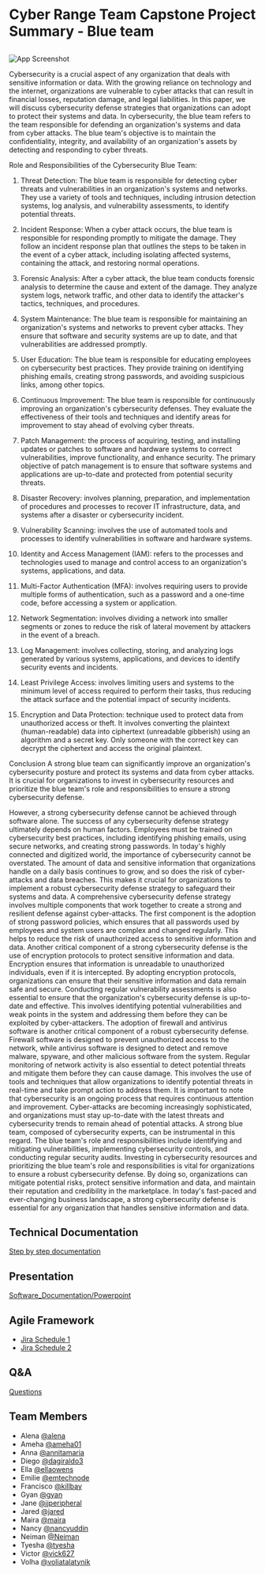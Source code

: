 # Cyber Range Team Capstone Project Summary - Blue team  


## 

![App Screenshot](https://asseco.com/files/public/_processed_/csm_Togo_b7ced0b0d4.png)

 Cybersecurity is a crucial aspect of any organization that deals with sensitive information or data. With the growing reliance on technology and the internet, organizations are vulnerable to cyber attacks that can result in financial losses, reputation damage, and legal liabilities. In this paper, we will discuss cybersecurity defense strategies that organizations can adopt to protect their systems and data.
     In cybersecurity, the blue team refers to the team responsible for defending an organization's systems and data from cyber attacks. The blue team's objective is to maintain the confidentiality, integrity, and availability of an organization's assets by detecting and responding to cyber threats.

Role and Responsibilities of the Cybersecurity Blue Team:

1. Threat Detection: The blue team is responsible for detecting cyber threats and vulnerabilities in an organization's systems and networks. They use a variety of tools and techniques, including intrusion detection systems, log analysis, and vulnerability assessments, to identify potential threats.

2. Incident Response: When a cyber attack occurs, the blue team is responsible for responding promptly to mitigate the damage. They follow an incident response plan that outlines the steps to be taken in the event of a cyber attack, including isolating affected systems, containing the attack, and restoring normal operations.

3. Forensic Analysis: After a cyber attack, the blue team conducts forensic analysis to determine the cause and extent of the damage. They analyze system logs, network traffic, and other data to identify the attacker's tactics, techniques, and procedures.

4. System Maintenance: The blue team is responsible for maintaining an organization's systems and networks to prevent cyber attacks. They ensure that software and security systems are up to date, and that vulnerabilities are addressed promptly.

5. User Education: The blue team is responsible for educating employees on cybersecurity best practices. They provide training on identifying phishing emails, creating strong passwords, and avoiding suspicious links, among other topics.

6. Continuous Improvement: The blue team is responsible for continuously improving an organization's cybersecurity defenses. They evaluate the effectiveness of their tools and techniques and identify areas for improvement to stay ahead of evolving cyber threats.

7. Patch Management: the process of acquiring, testing, and installing updates or patches to software and hardware systems to correct vulnerabilities, improve functionality, and enhance security. The primary objective of patch management is to ensure that software systems and applications are up-to-date and protected from potential security threats.

8. Disaster Recovery: involves planning, preparation, and implementation of procedures and processes to recover IT infrastructure, data, and systems after a disaster or cybersecurity incident.

9. Vulnerability Scanning: involves the use of automated tools and processes to identify vulnerabilities in software and hardware systems.

10. Identity and Access Management (IAM): refers to the processes and technologies used to manage and control access to an organization's systems, applications, and data.

11. Multi-Factor Authentication (MFA): involves requiring users to provide multiple forms of authentication, such as a password and a one-time code, before accessing a system or application.

12. Network Segmentation: involves dividing a network into smaller segments or zones to reduce the risk of lateral movement by attackers in the event of a breach.

13. Log Management: involves collecting, storing, and analyzing logs generated by various systems, applications, and devices to identify security events and incidents. 

14. Least Privilege Access: involves limiting users and systems to the minimum level of access required to perform their tasks, thus reducing the attack surface and the potential impact of security incidents. 

15. Encryption and Data Protection: technique used to protect data from unauthorized access or theft. It involves converting the plaintext (human-readable) data into ciphertext (unreadable gibberish) using an algorithm and a secret key. Only someone with the correct key can decrypt the ciphertext and access the original plaintext.

Conclusion
     A strong blue team can significantly improve an organization's cybersecurity posture and protect its systems and data from cyber attacks. It is crucial for organizations to invest in cybersecurity resources and prioritize the blue team's role and responsibilities to ensure a strong cybersecurity defense.

   However, a strong cybersecurity defense cannot be achieved through software alone. The success of any cybersecurity defense strategy ultimately depends on human factors. Employees must be trained on cybersecurity best practices, including identifying phishing emails, using secure networks, and creating strong passwords. In today's highly connected and digitized world, the importance of cybersecurity cannot be overstated. The amount of data and sensitive information that organizations handle on a daily basis continues to grow, and so does the risk of cyber-attacks and data breaches. This makes it crucial for organizations to implement a robust cybersecurity defense strategy to safeguard their systems and data.
     A comprehensive cybersecurity defense strategy involves multiple components that work together to create a strong and resilient defense against cyber-attacks. The first component is the adoption of strong password policies, which ensures that all passwords used by employees and system users are complex and changed regularly. This helps to reduce the risk of unauthorized access to sensitive information and data.
     Another critical component of a strong cybersecurity defense is the use of encryption protocols to protect sensitive information and data. Encryption ensures that information is unreadable to unauthorized individuals, even if it is intercepted. By adopting encryption protocols, organizations can ensure that their sensitive information and data remain safe and secure.
     Conducting regular vulnerability assessments is also essential to ensure that the organization's cybersecurity defense is up-to-date and effective. This involves identifying potential vulnerabilities and weak points in the system and addressing them before they can be exploited by cyber-attackers.
     The adoption of firewall and antivirus software is another critical component of a robust cybersecurity defense. Firewall software is designed to prevent unauthorized access to the network, while antivirus software is designed to detect and remove malware, spyware, and other malicious software from the system.
     Regular monitoring of network activity is also essential to detect potential threats and mitigate them before they can cause damage. This involves the use of tools and techniques that allow organizations to identify potential threats in real-time and take prompt action to address them.
     It is important to note that cybersecurity is an ongoing process that requires continuous attention and improvement. Cyber-attacks are becoming increasingly sophisticated, and organizations must stay up-to-date with the latest threats and cybersecurity trends to remain ahead of potential attacks. A strong blue team, composed of cybersecurity experts, can be instrumental in this regard. The blue team's role and responsibilities include identifying and mitigating vulnerabilities, implementing cybersecurity controls, and conducting regular security audits.
     Investing in cybersecurity resources and prioritizing the blue team's role and responsibilities is vital for organizations to ensure a robust cybersecurity defense. By doing so, organizations can mitigate potential risks, protect sensitive information and data, and maintain their reputation and credibility in the marketplace. In today's fast-paced and ever-changing business landscape, a strong cybersecurity defense is essential for any organization that handles sensitive information and data.


## Technical Documentation

[Step by step documentation](https://docs.google.com/document/d/1ufg-lL1YT5Pf72-AifzWMdgNiWTsxnkgHUhVdONpY-c/edit?usp=sharing)

## Presentation

[Software_Documentation/Powerpoint](https://docs.google.com/presentation/d/18yNWwQrvfefQZUqEECINo0JeCdLnlWzv/edit#slide=id.p1)

## Agile Framework
- [Jira Schedule 1](https://cybersecurityrangeenv.atlassian.net/jira/software/projects/CTRE/boards/1)
- [Jira Schedule 2](https://cybersecurityrangeenv.atlassian.net/jira/software/projects/CTRE/boards/1/backlog)

## Q&A

[Questions](https://docs.google.com/document/d/1-gS53hdiN8ZxduRnXjNI_Sga3Cw74AG0mnnstBYECh4/edit) 





## Team Members
- Alena [@alena](https://www.github.com/)
- Ameha [@ameha01](https://github.com/orgs/cybertrainingrange/people/ameha01)
- Anna [@annitamaria](https://github.com/orgs/cybertrainingrange/people/ANNITAMARIA)
- Diego [@dagiraldo3](https://github.com/orgs/cybertrainingrange/people/dagiraldo3)
- Ella [@ellaowens](https://github.com/ellaowens)
- Emilie [@emtechnode](https://github.com/emtechnode)
- Francisco [@killbay](https://github.com/orgs/cybertrainingrange/people/killbay)
- Gyan [@gyan](https://www.github.com/octokatherine)
- Jane [@jjperipheral](https://github.com/jjperipheral)
- Jared [@jared](https://www.github.com/)
- Maira [@maira](https://www.github.com/)
- Nancy [@nancyuddin](https://github.com/nancyuddin)
- Neiman [@Neiman](https://github.com/orgs/cybertrainingrange/people/bull-in-the-heather)
- Tyesha [@tyesha](https://www.github.com/)
- Victor [@vick627](https://github.com/orgs/cybertrainingrange/people/vick627)
- Volha [@voliatalatynik](https://github.com/orgs/cybertrainingrange/people/voliatalatynik)


